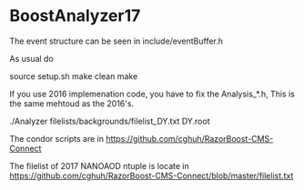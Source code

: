 # BoostAnalyzer17

The event structure can be seen in include/eventBuffer.h

As usual do

source setup.sh
make clean
make

If you use 2016 implemenation code, you have to fix the Analysis_*.h, This is the same mehtoud as the 2016's.

./Analyzer filelists/backgrounds/filelist_DY.txt DY.root

The condor scripts are in 
https://github.com/cghuh/RazorBoost-CMS-Connect

The filelist of 2017 NANOAOD ntuple is locate in
https://github.com/cghuh/RazorBoost-CMS-Connect/blob/master/filelist.txt
